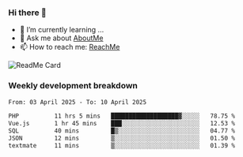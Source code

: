 ### Hi there 👋

- 🌱 I’m currently learning ...
- 💬 Ask me about [AboutMe](https://www.itzcy.com/about)
- 📫 How to reach me: [ReachMe](https://www.itzcy.com/about)

![ReadMe Card](https://github-readme-stats-ten-gilt.vercel.app/api?username=SuperChenYun&show_icons=true&title_color=fff&icon_color=79ff97&text_color=9f9f9f&bg_color=151515&hide_border=true)

### Weekly development breakdown
<!--START_SECTION:waka-->

```txt
From: 03 April 2025 - To: 10 April 2025

PHP          11 hrs 5 mins   ███████████████████▓░░░░░   78.75 %
Vue.js       1 hr 45 mins    ███░░░░░░░░░░░░░░░░░░░░░░   12.53 %
SQL          40 mins         █▒░░░░░░░░░░░░░░░░░░░░░░░   04.77 %
JSON         12 mins         ▒░░░░░░░░░░░░░░░░░░░░░░░░   01.50 %
textmate     11 mins         ▒░░░░░░░░░░░░░░░░░░░░░░░░   01.39 %
```

<!--END_SECTION:waka-->
